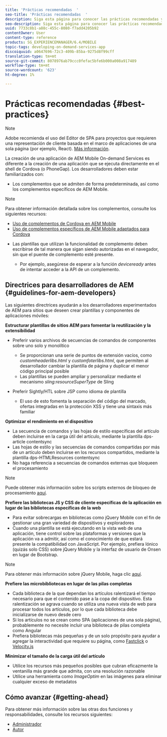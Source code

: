 ```yaml
---
title: 'Prácticas recomendadas  '
seo-title: 'Prácticas recomendadas  '
description: Siga esta página para conocer las prácticas recomendadas y las directrices que ayudarán a los desarrolladores AEM experimentados de los sitios que deseen crear plantillas y componentes de aplicaciones móviles.
seo-description: Siga esta página para conocer las prácticas recomendadas y las directrices que ayudarán a los desarrolladores AEM experimentados de los sitios que deseen crear plantillas y componentes de aplicaciones móviles.
uuid: 7733c8b1-a88c-455c-8080-f7add4205b92
contentOwner: User
content-type: reference
products: SG_EXPERIENCEMANAGER/6.4/MOBILE
topic-tags: developing-on-demand-services-app
discoiquuid: a0647696-72c3-409b-85ba-9275d8f99cff
translation-type: tm+mt
source-git-commit: 8078976ab79ccc0fefac5bfe6b000a008a917489
workflow-type: tm+mt
source-wordcount: '623'
ht-degree: 1%

---
```



# Prácticas recomendadas   {#best-practices}

>[!NOTE]
>
>Adobe recomienda el uso del Editor de SPA para proyectos que requieren una representación de cliente basada en el marco de aplicaciones de una sola página (por ejemplo, React). [Más información](/help/sites-developing/spa-overview.md).

La creación de una aplicación de AEM Mobile On-demand Services es diferente a la creación de una aplicación que se ejecuta directamente en el shell de Cordova (o PhoneGap). Los desarrolladores deben estar familiarizados con:

* Los complementos que se admiten de forma predeterminada, así como los complementos específicos de AEM Mobile.

>[!NOTE]
>
>Para obtener información detallada sobre los complementos, consulte los siguientes recursos:
>
>* [Uso de complementos de Cordova en AEM Mobile](https://helpx.adobe.com/digital-publishing-solution/help/cordova-api.html)
>* [Uso de complementos específicos de AEM Mobile adaptados para Cordova](https://helpx.adobe.com/digital-publishing-solution/help/app-runtime-api.html)

>



* Las plantillas que utilizan la funcionalidad de complemento deben escribirse de tal manera que sigan siendo autorizadas en el navegador, sin que el puente de complemento esté presente.

   * Por ejemplo, asegúrese de esperar a la función *deviceready* antes de intentar acceder a la API de un complemento.

## Directrices para desarrolladores de AEM {#guidelines-for-aem-developers}

Las siguientes directrices ayudarán a los desarrolladores experimentados de AEM para sitios que deseen crear plantillas y componentes de aplicaciones móviles:

**Estructurar plantillas de sitios AEM para fomentar la reutilización y la extensibilidad**

* Preferir varios archivos de secuencias de comandos de componentes sobre uno solo y monolítico

   * Se proporcionan una serie de puntos de extensión vacíos, como *customheaderlibs.html* y *customfoterlibs.html*, que permiten al desarrollador cambiar la plantilla de página y duplicar el menor código principal posible
   * Las plantillas se pueden ampliar y personalizar mediante el mecanismo *sling:resourceSuperType* de Sling

* Preferir Sightly/HTL sobre JSP como idioma de plantilla

   * El uso de esto fomenta la separación del código del marcado, ofertas integradas en la protección XSS y tiene una sintaxis más familiar

**Optimizar el rendimiento en el dispositivo**

* La secuencia de comandos y las hojas de estilo específicas del artículo deben incluirse en la carga útil del artículo, mediante la plantilla dps-article contentsync
* Las hojas de estilo y las secuencias de comandos compartidas por más de un artículo deben incluirse en los recursos compartidos, mediante la plantilla dps-HTMLResources contentsync
* No haga referencia a secuencias de comandos externas que bloqueen el procesamiento

>[!NOTE]
>
>Puede obtener más información sobre los scripts externos de bloqueo de procesamiento [aquí](https://developers.google.com/speed/docs/insights/BlockingJS).

**Prefiere las bibliotecas JS y CSS de cliente específicas de la aplicación en lugar de las bibliotecas específicas de la web**

* Para evitar sobrecargas en bibliotecas como jQuery Mobile con el fin de gestionar una gran variedad de dispositivos y exploradores
* Cuando una plantilla se está ejecutando en la vista web de una aplicación, tiene control sobre las plataformas y versiones que la aplicación va a admitir, así como el conocimiento de que estará presente la compatibilidad con JavaScript. Por ejemplo, prefiera Iónico (quizás solo CSS) sobre jQuery Mobile y la interfaz de usuario de Onsen en lugar de Bootstrap.

>[!NOTE]
>
>Para obtener más información sobre jQuery Mobile, haga clic [aquí](https://jquerymobile.com/browser-support/1.4/).

**Prefiere las microbibliotecas en lugar de las pilas completas**

* Cada biblioteca de la que dependan los artículos ralentizará el tiempo necesario para que el contenido pase a la copa del dispositivo. Esta ralentización se agrava cuando se utiliza una nueva vista de web para procesar todos los artículos, por lo que cada biblioteca debe inicializarse de nuevo desde cero
* Si los artículos no se crean como SPA (aplicaciones de una sola página), probablemente no necesite incluir una biblioteca de pilas completa como Angular
* Prefiera bibliotecas más pequeñas y de un solo propósito para ayudar a agregar la interactividad que requiere su página, como [Fastclick](https://github.com/ftlabs/fastclick) o [Velocity.js](https://velocityjs.org)

**Minimizar el tamaño de la carga útil del artículo**

* Utilice los recursos más pequeños posibles que cubran eficazmente la ventanilla más grande que admita, con una resolución razonable
* Utilice una herramienta como *ImageOptim* en las imágenes para eliminar cualquier exceso de metadatos

## Cómo avanzar {#getting-ahead}

Para obtener más información sobre las otras dos funciones y responsabilidades, consulte los recursos siguientes:

* [Administrador](/help/mobile/aem-mobile.md)
* [Autor](/help/mobile/aem-mobile-on-demand.md)

